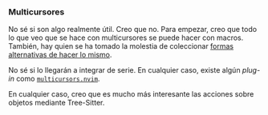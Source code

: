 


### Multicursores

No sé si son algo realmente útil. Creo que no. Para empezar, creo que todo
lo que veo que se hace con multicursores se puede hacer con macros. También,
hay quien se ha tomado la molestia de coleccionar [formas alternativas de
hacer lo
mismo](https://vonheikemen.github.io/devlog/tools/how-to-survive-without-multiple-cursors-in-vim/).

No sé si lo llegarán a integrar de serie. En cualquier caso, existe algún
_plug-in_ como [`multicursors.nvim`][].

[`multicursors.nvim`]: https://github.com/smoka7/multicursors.nvim

En cualquier caso, creo que es mucho más interesante las acciones sobre
objetos mediante Tree-Sitter.


